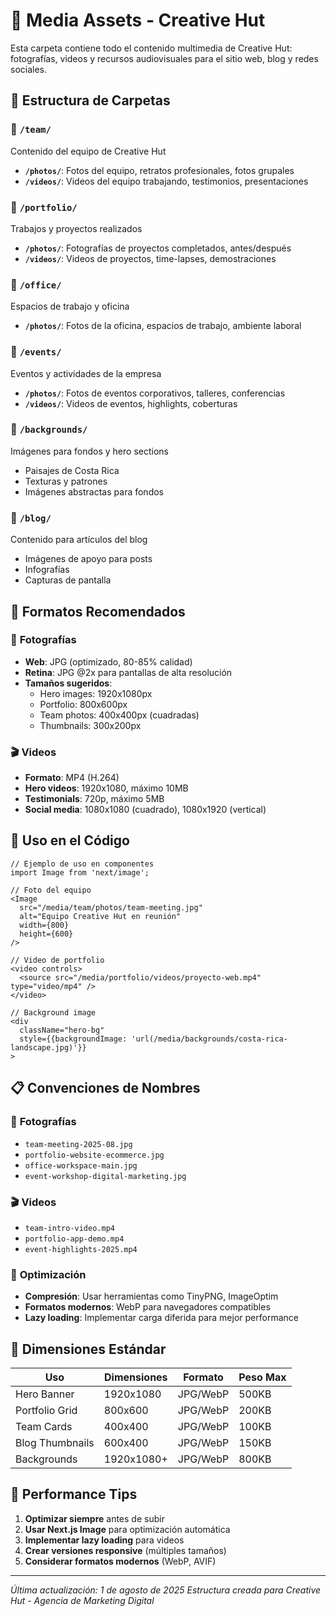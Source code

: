 # 📸 Media Assets - Creative Hut

Esta carpeta contiene todo el contenido multimedia de Creative Hut: fotografías, videos y recursos audiovisuales para el sitio web, blog y redes sociales.

## 📁 Estructura de Carpetas

### 👥 `/team/`
Contenido del equipo de Creative Hut
- **`/photos/`**: Fotos del equipo, retratos profesionales, fotos grupales
- **`/videos/`**: Videos del equipo trabajando, testimonios, presentaciones

### 💼 `/portfolio/`
Trabajos y proyectos realizados
- **`/photos/`**: Fotografías de proyectos completados, antes/después
- **`/videos/`**: Videos de proyectos, time-lapses, demostraciones

### 🏢 `/office/`
Espacios de trabajo y oficina
- **`/photos/`**: Fotos de la oficina, espacios de trabajo, ambiente laboral

### 🎉 `/events/`
Eventos y actividades de la empresa
- **`/photos/`**: Fotos de eventos corporativos, talleres, conferencias
- **`/videos/`**: Videos de eventos, highlights, coberturas

### 🌄 `/backgrounds/`
Imágenes para fondos y hero sections
- Paisajes de Costa Rica
- Texturas y patrones
- Imágenes abstractas para fondos

### 📝 `/blog/`
Contenido para artículos del blog
- Imágenes de apoyo para posts
- Infografías
- Capturas de pantalla

## 🎯 Formatos Recomendados

### 📸 **Fotografías**
- **Web**: JPG (optimizado, 80-85% calidad)
- **Retina**: JPG @2x para pantallas de alta resolución
- **Tamaños sugeridos**:
  - Hero images: 1920x1080px
  - Portfolio: 800x600px
  - Team photos: 400x400px (cuadradas)
  - Thumbnails: 300x200px

### 🎬 **Videos**
- **Formato**: MP4 (H.264)
- **Hero videos**: 1920x1080, máximo 10MB
- **Testimonials**: 720p, máximo 5MB
- **Social media**: 1080x1080 (cuadrado), 1080x1920 (vertical)

## 🔧 Uso en el Código

```tsx
// Ejemplo de uso en componentes
import Image from 'next/image';

// Foto del equipo
<Image 
  src="/media/team/photos/team-meeting.jpg" 
  alt="Equipo Creative Hut en reunión"
  width={800}
  height={600}
/>

// Video de portfolio
<video controls>
  <source src="/media/portfolio/videos/proyecto-web.mp4" type="video/mp4" />
</video>

// Background image
<div 
  className="hero-bg" 
  style={{backgroundImage: 'url(/media/backgrounds/costa-rica-landscape.jpg)'}}
>
```

## 📋 Convenciones de Nombres

### 📸 **Fotografías**
- `team-meeting-2025-08.jpg`
- `portfolio-website-ecommerce.jpg`
- `office-workspace-main.jpg`
- `event-workshop-digital-marketing.jpg`

### 🎬 **Videos**
- `team-intro-video.mp4`
- `portfolio-app-demo.mp4`
- `event-highlights-2025.mp4`

### 🎨 **Optimización**
- **Compresión**: Usar herramientas como TinyPNG, ImageOptim
- **Formatos modernos**: WebP para navegadores compatibles
- **Lazy loading**: Implementar carga diferida para mejor performance

## 📐 **Dimensiones Estándar**

| Uso | Dimensiones | Formato | Peso Max |
|-----|-------------|---------|----------|
| Hero Banner | 1920x1080 | JPG/WebP | 500KB |
| Portfolio Grid | 800x600 | JPG/WebP | 200KB |
| Team Cards | 400x400 | JPG/WebP | 100KB |
| Blog Thumbnails | 600x400 | JPG/WebP | 150KB |
| Backgrounds | 1920x1080+ | JPG/WebP | 800KB |

## 🚀 **Performance Tips**

1. **Optimizar siempre** antes de subir
2. **Usar Next.js Image** para optimización automática
3. **Implementar lazy loading** para videos
4. **Crear versiones responsive** (múltiples tamaños)
5. **Considerar formatos modernos** (WebP, AVIF)

---
*Última actualización: 1 de agosto de 2025*
*Estructura creada para Creative Hut - Agencia de Marketing Digital*
